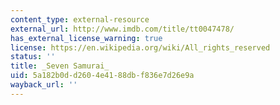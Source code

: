 ```yaml
---
content_type: external-resource
external_url: http://www.imdb.com/title/tt0047478/
has_external_license_warning: true
license: https://en.wikipedia.org/wiki/All_rights_reserved
status: ''
title: _Seven Samurai_
uid: 5a182b0d-d260-4e41-88db-f836e7d26e9a
wayback_url: ''
---
```

